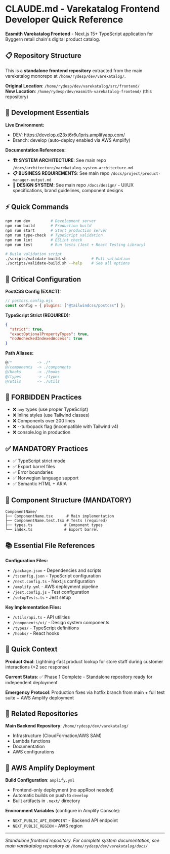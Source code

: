 # CLAUDE.md - Varekatalog Frontend Developer Quick Reference

**Easmith Varekatalog Frontend** - Next.js 15+ TypeScript application for Byggern retail chain's digital product catalog.

## 📋 Repository Structure

This is a **standalone frontend repository** extracted from the main varekatalog monorepo at `/home/rydesp/dev/varekatalog/`.

**Original Location**: `/home/rydesp/dev/varekatalog/src/frontend/`  
**New Location**: `/home/rydesp/dev/easmith-varekatalog-frontend/` (this repository)

## 🚀 Development Essentials

**Live Environment:**
- DEV: https://develop.d23xt6r6u1pris.amplifyapp.com/
- Branch: develop (auto-deploy enabled via AWS Amplify)

**Documentation References:**
- **🏗️ SYSTEM ARCHITECTURE**: See main repo `/docs/architecture/varekatalog-system-architecture.md`
- **📋 BUSINESS REQUIREMENTS**: See main repo `/docs/project/product-manager-output.md` 
- **🎨 DESIGN SYSTEM**: See main repo `/docs/design/` - UI/UX specifications, brand guidelines, component designs

## ⚡ Quick Commands

```bash
npm run dev         # Development server
npm run build       # Production build
npm run start       # Start production server
npm run type-check  # TypeScript validation
npm run lint        # ESLint check
npm run test        # Run tests (Jest + React Testing Library)

# Build validation script
./scripts/validate-build.sh           # Full validation
./scripts/validate-build.sh --help    # See all options
```

## 🔧 Critical Configuration

**PostCSS Config (EXACT):**
```javascript
// postcss.config.mjs
const config = { plugins: ["@tailwindcss/postcss"] };
```

**TypeScript Strict (REQUIRED):**
```json
{
  "strict": true,
  "exactOptionalPropertyTypes": true,
  "noUncheckedIndexedAccess": true
}
```

**Path Aliases:**
```typescript
@/*           -> ./*
@/components  -> ./components
@/hooks       -> ./hooks  
@/types       -> ./types
@/utils       -> ./utils
```

## 🚨 FORBIDDEN Practices
- ❌ `any` types (use proper TypeScript)
- ❌ Inline styles (use Tailwind classes)
- ❌ Components over 200 lines
- ❌ --turbopack flag (incompatible with Tailwind v4)
- ❌ console.log in production

## ✅ MANDATORY Practices
- ✅ TypeScript strict mode
- ✅ Export barrel files
- ✅ Error boundaries
- ✅ Norwegian language support
- ✅ Semantic HTML + ARIA

## 📁 Component Structure (MANDATORY)

```
ComponentName/
├── ComponentName.tsx      # Main implementation
├── ComponentName.test.tsx # Tests (required)
├── types.ts              # Component types
└── index.ts              # Export barrel
```

## 📚 Essential File References

**Configuration Files:**
- `/package.json` - Dependencies and scripts
- `/tsconfig.json` - TypeScript configuration  
- `/next.config.ts` - Next.js configuration
- `/amplify.yml` - AWS deployment pipeline
- `/jest.config.js` - Test configuration
- `/setupTests.ts` - Jest setup

**Key Implementation Files:**
- `/utils/api.ts` - API utilities
- `/components/ui/` - Design system components
- `/types/` - TypeScript definitions
- `/hooks/` - React hooks

## 🎯 Quick Context

**Product Goal**: Lightning-fast product lookup for store staff during customer interactions (<2 sec response)

**Current Status**: ✅ Phase 1 Complete - Standalone repository ready for independent deployment

**Emergency Protocol**: Production fixes via hotfix branch from main + full test suite + AWS Amplify deployment

## 🔗 Related Repositories

**Main Backend Repository**: `/home/rydesp/dev/varekatalog/`
- Infrastructure (CloudFormation/AWS SAM)
- Lambda functions
- Documentation
- AWS configurations

## 🚀 AWS Amplify Deployment

**Build Configuration**: `amplify.yml`
- Frontend-only deployment (no appRoot needed)
- Automatic builds on push to `develop`
- Built artifacts in `.next/` directory

**Environment Variables** (configure in Amplify Console):
- `NEXT_PUBLIC_API_ENDPOINT` - Backend API endpoint
- `NEXT_PUBLIC_REGION` - AWS region

---
*Standalone frontend repository. For complete system documentation, see main varekatalog repository at `/home/rydesp/dev/varekatalog/docs/`*